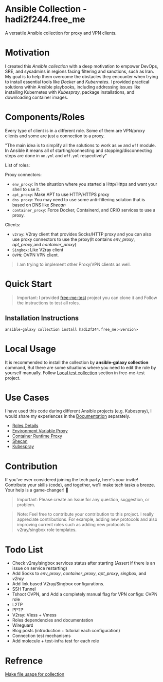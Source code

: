 # Ansible Collection - hadi2f244.free_me

A versatile Ansible collection for proxy and VPN clients.

# Motivation

I created this *Ansible collection* with a deep motivation to empower DevOps, SRE, and sysadmins in regions facing filtering and sanctions, such as Iran. My goal is to help them overcome the obstacles they encounter when trying to install essential tools like *Docker* and *Kubernetes*. I provided practical solutions within Ansible playbooks, including addressing issues like installing Kubernetes with *Kubespray*, package installations, and downloading container images.

# Components/Roles
Every type of client is in a different role. Some of them are VPN/proxy clients and some are just a connection to a proxy.

"The main idea is to simplify all the solutions to work as `on` and `off` module. In Ansible it means all of starting/connecting and stopping/disconnecting steps are done in `on.yml` and `off.yml` respectively"

List of roles:

Proxy connectors:

+ `env_proxy`: In the situation where you started a Http/Https and want your shell to use it.
+ `apt_proxy`: Make APT to use HTTP/HTTPS proxy
+ `dns_proxy`: You may need to use some anti-filtering solution that is based on DNS like *Shecan*
+ `container_proxy`: Force Docker, Containerd, and CRIO services to use a proxy.

Clients:
+ `v2ray`: V2ray client that provides Socks/HTTP proxy and you can also use proxy connectors to use the proxy(It contains *env_proxy*, *apt_proxy*,and *container_proxy*)
+ `Singbox`: Like V2ray client
+ `OVPN`: OVPN VPN client.

> I am trying to implement other Proxy/VPN clients as well.

# Quick Start
> Important: I provided [free-me-test](https://github.com/hadi2f244/free-me-test) project you can clone it and Follow the instructions to test all roles.

## Installation Instructions
`ansible-galaxy collection install hadi2f244.free_me:<version>`

# Local Usage
It is recommended to install the collection by **ansible-galaxy collection** command, But there are some situations where you need to edit the role by yourself manually. Follow [Local test collection](https://github.com/hadi2f244/free-me-test#local-test-collection) section in free-me-test project.

# Use Cases
I have used this code during different Ansible projects (e.g. Kubespray), I would share my experiences in the [Documentation](https://github.com/hadi2f244/free-me/tree/main/docs) separately.

+ [Roles Details](https://github.com/hadi2f244/free-me/tree/main/docs/Roles.md)
+ [Environment Variable Proxy](https://github.com/hadi2f244/free-me/tree/main/docs/EnvProxy.md)
+ [Container Runtime Proxy](https://github.com/hadi2f244/free-me/tree/main/docs/ConatinerRuntimes.md)
+ [Shecan](https://github.com/hadi2f244/free-me/tree/main/docs/Shecan.md)
+ [Kubespray](https://github.com/hadi2f244/free-me/tree/main/docs/Kubespray.md)


# Contribution
If you've ever considered joining the tech party, here's your invite! Contribute your skills (code), and together, we'll make tech tasks a breeze. Your help is a game-changer! 🚀


> Important: Please create an Issue for any question, suggestion, or problem.

> Note: Feel free to contribute your contribution to this project. I really appreciate contributions. For example, adding new protocols and also improving current roles such as adding new protocols to v2ray/singbox role templates.

# Todo List
+ Check v2ray/singbox services status after starting (Assert if there is an issue on service restarting)
+ Add Socks to *env_proxy*, *container_proxy*, *apt_proxy*, *singbox*, and *v2ray*
+ Add link based V2ray/Singbox configurations.
+ SSH Tunnel
+ Tshoot OVPN, and Add a completely manual flag for VPN configs: OVPN role
+ L2TP
+ PPTP
+ V2ray: Vless + Vmess
+ Roles dependencies and documentation
+ Wireguard
+ Blog posts (introduction + tutorial each configuration)
+ Connection test mechanisms
+ Add molecule + test-infra test for each role

# Refrence
[Make file usage for collection](https://github.com/andreygubarev/ansible-proxy/blob/main/Makefile)